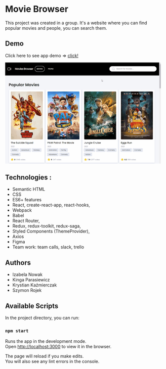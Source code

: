 # Movie Browser

This project was created in a group.
It's a website where you can find popular movies and people, you can search them.


## Demo 
Click here to see app demo => [click!](https://izabelanowak.github.io/movies-browser/#/movies)


![demo gif](src/demo.gif)


## Technologies : 
- Semantic HTML
- CSS
- ES6+ features
- React, create-react-app, react-hooks, 
- Webpack
- Babel
- React Router,
- Redux, redux-toolkit, redux-saga,
- Styled Components (ThemeProvider),
- Axios
- Figma
- Team work: team calls, slack, trello

## Authors
- Izabela Nowak
- Kinga Parasiewicz
- Krystian Kaźmierczak
- Szymon Rojek



## Available Scripts

In the project directory, you can run:

### `npm start`

Runs the app in the development mode.\
Open [http://localhost:3000](http://localhost:3000) to view it in the browser.

The page will reload if you make edits.\
You will also see any lint errors in the console.
